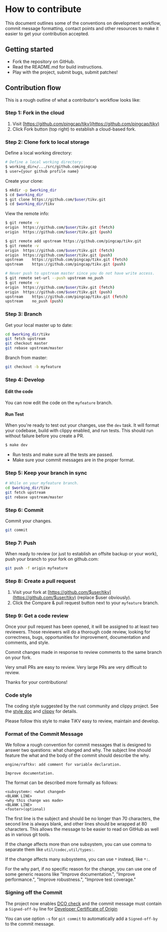 # How to contribute

This document outlines some of the conventions on development workflow, commit message formatting, contact points and other
resources to make it easier to get your contribution accepted.

## Getting started

- Fork the repository on GitHub.
- Read the README.md for build instructions.
- Play with the project, submit bugs, submit patches!

## Contribution flow

This is a rough outline of what a contributor's workflow looks like:

### Step 1: Fork in the cloud

1. Visit [https://github.com/pingcap/tikv](https://github.com/pingcap/tikv)
2. Click Fork button (top right) to establish a cloud-based fork.

### Step 2: Clone fork to local storage

Define a local working directory:

```sh
# Define a local working directory:
$ working_dir=/.../src/github.com/pingcap
$ user={your github profile name}
```

Create your clone:

```sh
$ mkdir -p $working_dir
$ cd $working_dir
$ git clone https://github.com/$user/tikv.git
$ cd $working_dir/tikv
```

View the remote info:

```sh
$ git remote -v
origin	https://github.com/$user/tikv.git (fetch)
origin	https://github.com/$user/tikv.git (push)

$ git remote add upstream https://github.com/pingcap/tikv.git
$ git remote -v
origin	https://github.com/$user/tikv.git (fetch)
origin	https://github.com/$user/tikv.git (push)
upstream	https://github.com/pingcap/tikv.git (fetch)
upstream	https://github.com/pingcap/tikv.git (push)

# Never push to upstream master since you do not have write access.
$ git remote set-url --push upstream no_push
$ git remote -v
origin	https://github.com/$user/tikv.git (fetch)
origin	https://github.com/$user/tikv.git (push)
upstream	https://github.com/pingcap/tikv.git (fetch)
upstream	no_push (push)
```

### Step 3: Branch

Get your local master up to date:

```sh
cd $working_dir/tikv
git fetch upstream
git checkout master
git rebase upstream/master
```

Branch from master:

```sh
git checkout -b myfeature
```

### Step 4: Develop

#### Edit the code

You can now edit the code on the `myfeature` branch.

#### Run Test

When you're ready to test out your changes, use the `dev` task. It will format your codebase, build with clippy enabled, and run tests. This should run without failure before you create a PR.

```sh
$ make dev
```

- Run tests and make sure all the tests are passed.
- Make sure your commit messages are in the proper format.

### Step 5: Keep your branch in sync

```sh
# While on your myfeature branch.
cd $working_dir/tikv
git fetch upstream
git rebase upstream/master
```

### Step 6: Commit

Commit your changes.

```sh
git commit
```

### Step 7: Push

When ready to review (or just to establish an offsite backup or your work), push your branch to your fork on github.com:

```sh
git push -f origin myfeature
```

### Step 8: Create a pull request

1. Visit your fork at [https://github.com/$user/tikv](https://github.com/$user/tikv) (replace $user obviously).
2. Click the Compare & pull request button next to your `myfeature` branch.

### Step 9: Get a code review

Once your pull request has been opened, it will be assigned to at least two reviewers. Those reviewers will do a thorough code review, looking for correctness, bugs, opportunities for improvement, documentation and comments, and style.

Commit changes made in response to review comments to the same branch on your fork.

Very small PRs are easy to review. Very large PRs are very difficult to review.

Thanks for your contributions!

### Code style

The coding style suggested by the rust community and clippy project. See the [style doc](https://aturon.github.io/README.html) and [clippy](https://github.com/Manishearth/rust-clippy) for details.

Please follow this style to make TiKV easy to review, maintain and develop.

### Format of the Commit Message

We follow a rough convention for commit messages that is designed to answer two
questions: what changed and why. The subject line should feature the what and
the body of the commit should describe the why.

```
engine/raftkv: add comment for variable declaration.

Improve documentation.
```

The format can be described more formally as follows:

```
<subsystem>: <what changed>
<BLANK LINE>
<why this change was made>
<BLANK LINE>
<footer>(optional)
```

The first line is the subject and should be no longer than 70 characters, the
second line is always blank, and other lines should be wrapped at 80 characters.
This allows the message to be easier to read on GitHub as well as in various
git tools.

If the change affects more than one subsystem, you can use comma to separate them like `util/codec,util/types:`.

If the change affects many subsystems, you can use ```*``` instead, like ```*:```.

For the why part, if no specific reason for the change,
you can use one of some generic reasons like "Improve documentation.",
"Improve performance.", "Improve robustness.", "Improve test coverage."

### Signing off the Commit

The project now enables [DCO check](https://github.com/probot/dco#how-it-works) and the commit message must contain a `Signed-off-by` line for [Developer Certificate of Origin](https://developercertificate.org/)

You can use option `-s` for `git commit` to automatically add a `Signed-off-by` to the commit message. 